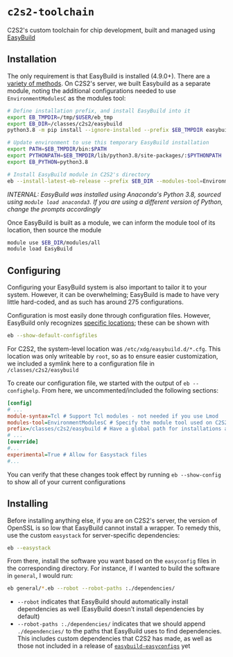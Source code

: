 # `c2s2-toolchain`

C2S2's custom toolchain for chip development, built and managed using [EasyBuild](https://easybuild.io/)

## Installation

The only requirement is that EasyBuild is installed (4.9.0+). There are a [variety of methods](https://tutorial.easybuild.io/2023-eb-eessi-uk-workshop/easybuild-installation/). On C2S2's server, we built Easybuild as a separate module, noting the additional configurations needed to use `EnvironmentModulesC` as the modules tool:

```bash
# Define installation prefix, and install EasyBuild into it
export EB_TMPDIR=/tmp/$USER/eb_tmp
export EB_DIR=/classes/c2s2/easybuild
python3.8 -m pip install --ignore-installed --prefix $EB_TMPDIR easybuild

# Update environment to use this temporary EasyBuild installation
export PATH=$EB_TMPDIR/bin:$PATH
export PYTHONPATH=$EB_TMPDIR/lib/python3.8/site-packages/:$PYTHONPATH
export EB_PYTHON=python3.8

# Install EasyBuild module in C2S2's directory
eb --install-latest-eb-release --prefix $EB_DIR --modules-tool=EnvironmentModulesC --module-syntax=Tcl
```

*INTERNAL: EasyBuild was installed using Anaconda's Python 3.8, sourced using `module load anaconda3`. If you are using a different version of Python, change the prompts accordingly*

Once EasyBuild is built as a module, we can inform the module tool of its location, then source the module

```bash
module use $EB_DIR/modules/all
module load EasyBuild
```

## Configuring

Configuring your EasyBuild system is also important to tailor it to your system. However, it can be overwhelming; EasyBuild is made to have very little hard-coded, and as such has around 275 configurations.
 
Configuration is most easily done through configuration files. However, EasyBuild only recognizes [specific locations](https://docs.easybuild.io/configuration/#configuration_file); these can be shown with

```bash
eb --show-default-configfiles
```

For C2S2, the system-level location was `/etc/xdg/easybuild.d/*.cfg`. This location was only writeable by `root`, so as to ensure easier customization, we included a symlink here to a configuration file in `/classes/c2s2/easybuild`

To create our configuration file, we started with the output of `eb --confighelp`. From here, we uncommented/included the following sections:

```ini
[config]
# ...
module-syntax=Tcl # Support Tcl modules - not needed if you use Lmod
modules-tool=EnvironmentModulesC # Specify the module tool used on C2S2's server
prefix=/classes/c2s2/easybuild # Have a global path for installations and building
# ...
[override]
#...
experimental=True # Allow for Easystack files
#...
```

You can verify that these changes took effect by running `eb --show-config` to show all of your current configurations

## Installing

Before installing anything else, if you are on C2S2's server, the version of OpenSSL is so low that EasyBuild cannot install a wrapper. To remedy this, use the custom `easystack` for server-specific dependencies:

```bash
eb --easystack 
```

From there, install the software you want based on the `easyconfig` files in the corresponding directory. For instance, if I wanted to build the software in `general`, I would run:

```bash
eb general/*.eb --robot --robot-paths :./dependencies/
```

 - `--robot` indicates that EasyBuild should automatically install dependencies as well (EasyBuild doesn't install dependencies by default)
 - `--robot-paths :./dependencies/` indicates that we should append `./dependencies/` to the paths that EasyBuild uses to find dependencies. This includes custom dependencies that C2S2 has made, as well as those not included in a release of [`easybuild-easyconfigs`](https://github.com/easybuilders/easybuild-easyconfigs) yet